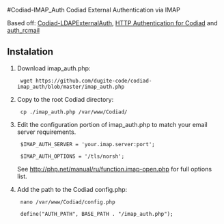 #Codiad-IMAP_Auth
Codiad External Authentication via IMAP

Based off: [Codiad-LDAPExternalAuth](https://github.com/QMXTech/Codiad-LDAPExternalAuth/), [HTTP Authentication for Codiad](https://gist.github.com/basteln3rk/4cab14ebd990e46efaef) and [auth_rcmail](https://github.com/dugite-code/auth_rcmail)

## Instalation
1. Download imap_auth.php:

		wget https://github.com/dugite-code/codiad-imap_auth/blob/master/imap_auth.php
	
2. Copy to the root Codiad directory:

		cp ./imap_auth.php /var/www/Codiad/

3. Edit the configuration portion of imap_auth.php to match your email server requirements.

		$IMAP_AUTH_SERVER = 'your.imap.server:port';

		$IMAP_AUTH_OPTIONS = '/tls/norsh';
		
	See http://php.net/manual/ru/function.imap-open.php for full options list.
		
4. Add the path to the Codiad config.php:

		nano /var/www/Codiad/config.php

		define("AUTH_PATH", BASE_PATH . "/imap_auth.php");
